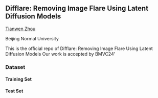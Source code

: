 ## Difflare: Removing Image Flare Using Latent Diffusion Models


[Tianwen Zhou](https://zhoutianwen.com/)

Beijing Normal University

This is the official repo of Difflare: Removing Image Flare Using Latent Diffusion Models 
Our work is accepted by BMVC24'

### Dataset
#### Training Set
#### Test Set